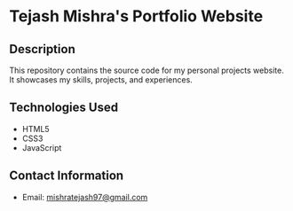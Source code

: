 # Tejash Mishra's Portfolio Website

## Description
This repository contains the source code for my personal projects website. It showcases my skills, projects, and experiences.

## Technologies Used
- HTML5
- CSS3
- JavaScript

## Contact Information
- Email: mishratejash97@gmail.com

